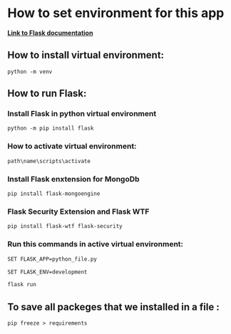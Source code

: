 # How to set environment for this app

 
 [**Link to Flask documentation**](https://flask.palletsprojects.com/en/2.0.x/)
 

 ## How to install virtual environment:
 
 ```
 python -m venv
 ```
 
 ## How to run Flask:
 
 
 ### Install Flask in python virtual environment
 
 ```
 python -m pip install flask
  ```


 
 ### How to activate virtual environment:
 
 ```
 path\name\scripts\activate
 ```

### Install Flask enxtension for MongoDb

```
pip install flask-mongoengine
```

### Flask Security Extension and Flask WTF

```
pip install flask-wtf flask-security

```

 
 ### Run this commands in active virtual environment:
 
 ```bash 
 SET FLASK_APP=python_file.py
 
 SET FLASK_ENV=development 
 
 flask run
 ```


 
## To save all packeges that we installed in a file :

```
pip freeze > requirements
```










